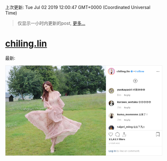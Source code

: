 
  
 上次更新: Tue Jul 02 2019 12:00:47 GMT+0000 (Coordinated Universal Time) 

 > 仅显示一小时内更新的post, [更多...](screenshots/)
  
# [chiling.lin](https://www.instagram.com/chiling.lin/)

最新:

    

![chiling.lin](screenshots/chiling.lin/latest.png?raw=true)

        